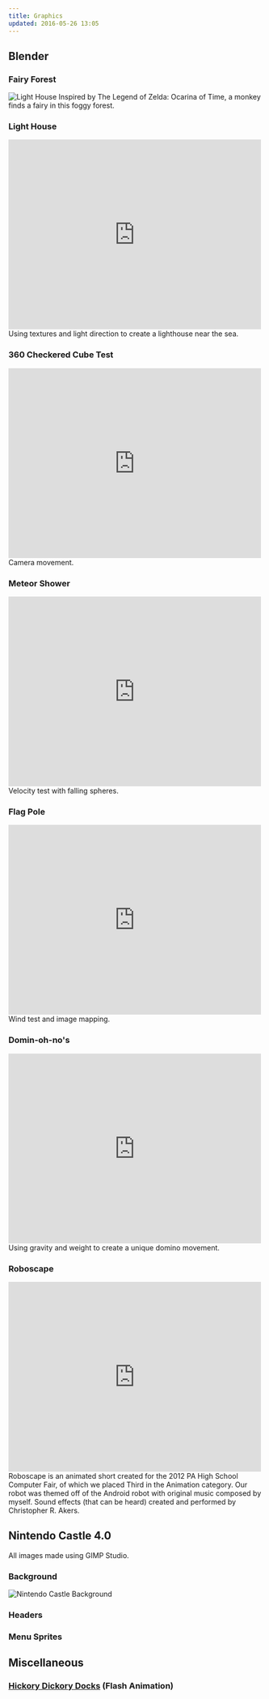 ```yaml
---
title: Graphics
updated: 2016-05-26 13:05
---
```


## Blender

### Fairy Forest

![Light House](../assets/fairy_forest.png)
Inspired by The Legend of Zelda: Ocarina of Time, a monkey finds a fairy in this foggy forest.

### Light House

<iframe src="http://www.schooltube.com/embed_force/5617d6c7a4604b099ea8/" width="500" height="375" frameborder="0" allowfullscreen="allowfullscreen"></iframe>
Using textures and light direction to create a lighthouse near the sea.

### 360 Checkered Cube Test

<iframe src="http://www.schooltube.com/embed_force/afec8b6d4a4348bd9602/" width="500" height="375" frameborder="0" allowfullscreen="allowfullscreen"></iframe>
Camera movement.

### Meteor Shower

<iframe src="http://www.schooltube.com/embed_force/46a9fe92331c41a28626/" width="500" height="375" frameborder="0" allowfullscreen="allowfullscreen"></iframe>
Velocity test with falling spheres.

### Flag Pole

<iframe src="http://www.schooltube.com/embed_force/368f928174e04875b788/" width="500" height="375" frameborder="0" allowfullscreen="allowfullscreen"></iframe>
Wind test and image mapping.

### Domin-oh-no's

<iframe src="http://www.schooltube.com/embed_force/54aa04cc08524a5b95fd/" width="500" height="375" frameborder="0" allowfullscreen="allowfullscreen"></iframe>
Using gravity and weight to create a unique domino movement.

### Roboscape

<iframe src="http://www.schooltube.com/embed_force/bad25c36cf774cb1a82e/" width="500" height="375" frameborder="0" allowfullscreen="allowfullscreen"></iframe>
Roboscape is an animated short created for the 2012 PA High School Computer Fair, of which we placed Third in the Animation category. Our robot was themed off of the Android robot with original music composed by myself. Sound effects (that can be heard) created and performed by Christopher R. Akers.

## Nintendo Castle 4.0

All images made using GIMP Studio.

### Background

![Nintendo Castle Background](../assets/nc_background.png)

### Headers

### Menu Sprites

## Miscellaneous

### [Hickory Dickory Docks](../assets/ryan_hammett_HDD.swf) (Flash Animation)
